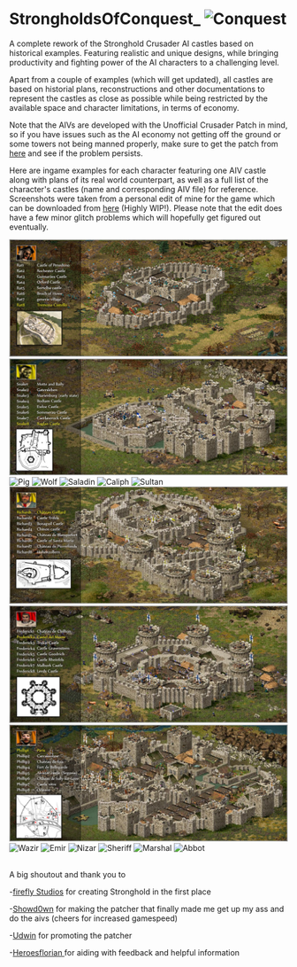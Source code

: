 # StrongholdsOfConquest_ ![Conquest](https://github.com/Monsterfisch/StrongholdsOfConquest_/raw/master/presentation/pack.png)

A complete rework of the Stronghold Crusader AI castles based on historical examples. Featuring realistic and unique designs, while bringing productivity and fighting power of the AI characters to a challenging level.

Apart from a couple of examples (which will get updated), all castles are based on historial plans, reconstructions and other documentations to represent the castles as close as possible while being restricted by the available space and character limitations, in terms of economy.

Note that the AIVs are developed with the Unofficial Crusader Patch in mind, so if you have issues such as the AI economy not getting off the ground or some towers not being manned properly, make sure to get the patch from [here](https://github.com/Sh0wdown/UnofficialCrusaderPatch/releases) and see if the problem persists.


Here are ingame examples for each character featuring one AIV castle along with plans of its real world counterpart, as well as a full list of the character's castles (name and corresponding AIV file) for reference. Screenshots were taken from a personal edit of mine for the game which can be downloaded from [here](https://github.com/Monsterfisch/StrongholdsOfConquest_/blob/master/StrongholdsOfConquest_VisualEdit.zip) (Highly WIP!). Please note that the edit does have a few minor glitch problems which will hopefully get figured out eventually.

![Rat](https://github.com/Monsterfisch/StrongholdsOfConquest_/raw/master/presentation/rat.jpg)
![Snake](https://github.com/Monsterfisch/StrongholdsOfConquest_/raw/master/presentation/snake.jpg)
![Pig](https://github.com/Monsterfisch/StrongholdsOfConquest_/raw/master/presentation/pig.jpg)
![Wolf](https://github.com/Monsterfisch/StrongholdsOfConquest_/raw/master/presentation/wolf.jpg)
![Saladin](https://github.com/Monsterfisch/StrongholdsOfConquest_/raw/master/presentation/saladin.jpg)
![Caliph](https://github.com/Monsterfisch/StrongholdsOfConquest_/raw/master/presentation/caliph.jpg)
![Sultan](https://github.com/Monsterfisch/StrongholdsOfConquest_/raw/master/presentation/sultan.jpg)
![Richard](https://github.com/Monsterfisch/StrongholdsOfConquest_/raw/master/presentation/richard.jpg)
![Frederick](https://github.com/Monsterfisch/StrongholdsOfConquest_/raw/master/presentation/frederick.jpg)
![Phillip](https://github.com/Monsterfisch/StrongholdsOfConquest_/raw/master/presentation/phillip.jpg)
![Wazir](https://github.com/Monsterfisch/StrongholdsOfConquest_/raw/master/presentation/wazir.jpg)
![Emir](https://github.com/Monsterfisch/StrongholdsOfConquest_/raw/master/presentation/emir.jpg)
![Nizar](https://github.com/Monsterfisch/StrongholdsOfConquest_/raw/master/presentation/nizar.jpg)
![Sheriff](https://github.com/Monsterfisch/StrongholdsOfConquest_/raw/master/presentation/sherif.jpg)
![Marshal](https://github.com/Monsterfisch/StrongholdsOfConquest_/raw/master/presentation/marshall.jpg)
![Abbot](https://github.com/Monsterfisch/StrongholdsOfConquest_/raw/master/presentation/abbot.jpg)


&nbsp;  
A big shoutout and thank you to 



-[firefly Studios](https://fireflyworlds.com/) for creating Stronghold in the first place

-[Showd0wn](https://github.com/Sh0wdown) for making the patcher that finally made me get up my ass and do the aivs (cheers for increased gamespeed)

-[Udwin](https://www.youtube.com/user/UdwinLP) for promoting the patcher

-[Heroesflorian ](https://github.com/Heroesflorian) for aiding with feedback and helpful information

